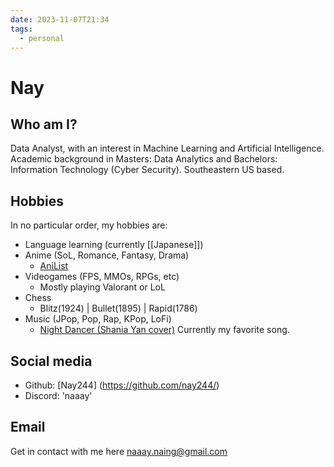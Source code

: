 ```yaml
---
date: 2023-11-07T21:34
tags:
  - personal
---
```

# Nay

## Who am I?

Data Analyst, with an interest in  Machine Learning and Artificial Intelligence. 
Academic background in Masters: Data Analytics and Bachelors: Information Technology (Cyber Security). 
Southeastern US based.


## Hobbies

In no particular order, my hobbies are:

 * Language learning (currently [[Japanese]])
 * Anime (SoL, Romance, Fantasy, Drama)
   * [AniList](https://anilist.co/user/Nay244/animelist)
 * Videogames (FPS, MMOs, RPGs, etc)
   * Mostly playing Valorant or LoL
 * Chess
   * Blitz(1924) | Bullet(1895) | Rapid(1786)
 * Music (JPop, Pop, Rap, KPop, LoFi)
   * [Night Dancer (Shania Yan cover)](https://www.youtube.com/watch?v=imGFLgSC3Dk&list=PLO0dkPgBTwSdJv2hN7Vfor2wf3JBGbVsz&index=46&ab_channel=ShaniaYan-Topic) Currently my favorite song.

## Social media

 * Github: [Nay244] (https://github.com/nay244/)
 * Discord: 'naaay'

## Email

Get in contact with me here naaay.naing@gmail.com
